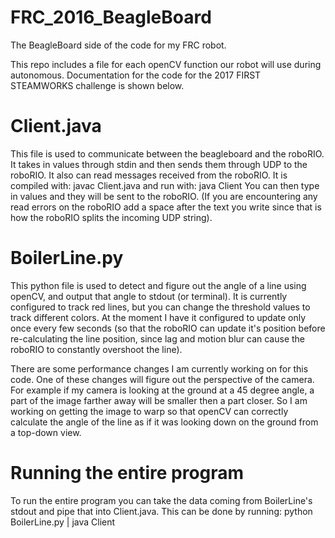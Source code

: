 # FRC_2016_BeagleBoard
The BeagleBoard side of the code for my FRC robot.

This repo includes a file for each openCV function our robot will use during autonomous. Documentation for the code for the 2017 FIRST STEAMWORKS challenge is shown below.

# Client.java
This file is used to communicate between the beagleboard and the roboRIO. It takes in values through stdin and then sends them through UDP to the roboRIO. It also can read messages received from the roboRIO. It is compiled with:
  javac Client.java
and run with:
  java Client
You can then type in values and they will be sent to the roboRIO. (If you are encountering any read errors on the roboRIO add a space after the text you write since that is how the roboRIO splits the incoming UDP string).

# BoilerLine.py
This python file is used to detect and figure out the angle of a line using openCV, and output that angle to stdout (or terminal). It is currently configured to track red lines, but you can change the threshold values to track different colors. At the moment I have it configured to update only once every few seconds (so that the roboRIO can update it's position before re-calculating the line position, since lag and motion blur can cause the roboRIO to constantly overshoot the line).

There are some performance changes I am currently working on for this code. One of these changes will figure out the perspective of the camera. For example if my camera is looking at the ground at a 45 degree angle, a part of the image farther away will be smaller then a part closer. So I am working on getting the image to warp so that openCV can correctly calculate the angle of the line as if it was looking down on the ground from a top-down view.

# Running the entire program
To run the entire program you can take the data coming from BoilerLine's stdout and pipe that into Client.java. This can be done by running:
  python BoilerLine.py | java Client
